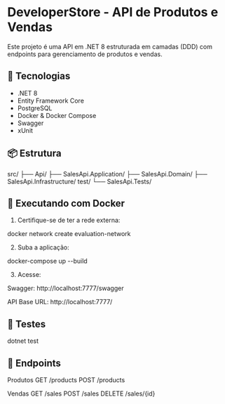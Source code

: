 # DeveloperStore - API de Produtos e Vendas

Este projeto é uma API em .NET 8 estruturada em camadas (DDD) com endpoints para gerenciamento de produtos e vendas.

## 🔧 Tecnologias

- .NET 8
- Entity Framework Core
- PostgreSQL
- Docker & Docker Compose
- Swagger
- xUnit

## 📦 Estrutura

src/
├── Api/
├── SalesApi.Application/
├── SalesApi.Domain/
├── SalesApi.Infrastructure/
test/
└── SalesApi.Tests/


## 🚀 Executando com Docker

1. Certifique-se de ter a rede externa:

docker network create evaluation-network

2. Suba a aplicação:

docker-compose up --build

3. Acesse:

Swagger: http://localhost:7777/swagger

API Base URL: http://localhost:7777/


## 🧪 Testes

dotnet test


## 📌 Endpoints

Produtos
GET /products
POST /products

Vendas
GET /sales
POST /sales
DELETE /sales/{id}
